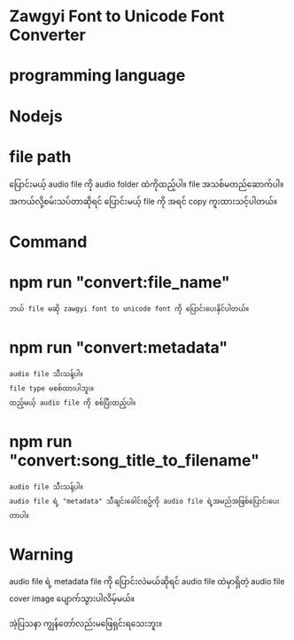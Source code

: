 # Zawgyi Font to Unicode Font Converter

# programming  language 
  # Nodejs

# file path
  ပြောင်းမယ့် audio file ကို audio folder ထဲကိုထည့်ပါ။ 
  file အသစ်မတည်ဆောက်ပါ။
  အကယ်လို့စမ်းသပ်တာဆိုရင် ပြောင်းမယ့် file ကို အရင် copy ကူးထားသင့်ပါတယ်။


# Command
  # npm run "convert:file_name"
    ဘယ် file မဆို zawgyi font to unicode font ကို ပြောင်းပေးနိုင်ပါတယ်။

  # npm run "convert:metadata"
    audio file သီးသန့်ပါ။ 
    file type မစစ်ထားပါဘူး။
    ထည့်မယ့် audio file ကို စစ်ပြီးထည့်ပါ။
  # npm run "convert:song_title_to_filename"
    audio file သီးသန့်ပါ။
    audio file ရဲ့ "metadata" သီချင်းခေါင်းစဥ်ကို audio file ရဲ့အမည်အဖြစ်ပြောင်းပေးတာပါ။

# Warning
  audio file ရဲ့ metadata file ကို ပြောင်းလဲမယ်ဆိုရင် audio file ထဲမှာရှိတဲ့ audio file cover image ပျောက်သွားပါလိမ့်မယ်။

  အဲ့ပြသနာ ကျွန်တော်လည်းမဖြေရှင်းရသေးဘူး။    


  